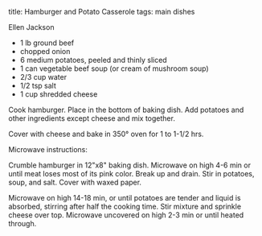 title: Hamburger and Potato Casserole
tags: main dishes

Ellen Jackson

* 1 lb ground beef
* chopped onion
* 6 medium potatoes, peeled and thinly sliced
* 1 can vegetable beef soup (or cream of mushroom soup)
* 2/3 cup water
* 1/2 tsp salt
* 1 cup shredded cheese

Cook hamburger.  Place in the bottom of    baking dish.  Add potatoes and other ingredients except cheese and mix together.

Cover with cheese and bake in 350° oven for 1 to 1-1/2 hrs.

Microwave instructions:

Crumble hamburger in 12"x8" baking dish.  Microwave on high 4-6 min or until meat loses most of its pink color.  Break up and drain.  Stir in potatoes, soup, and salt.  Cover with waxed paper.

Microwave on high 14-18 min, or until potatoes are tender and liquid is absorbed, stirring after half the cooking time.  Stir mixture and sprinkle cheese over top.  Microwave uncovered on high 2-3 min or until heated through.
